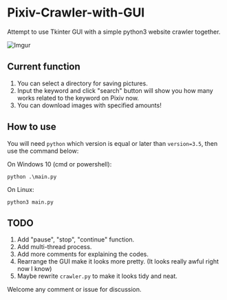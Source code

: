 # Pixiv-Crawler-with-GUI

Attempt to use Tkinter GUI with a simple python3 website crawler together.

![Imgur](https://i.imgur.com/k2Y4I7E.jpg)

## Current function

1. You can select a directory for saving pictures.
2. Input the keyword and click "search" button will show you how many works related to the keyword on Pixiv now.
3. You can download images with specified amounts!

## How to use

You will need `python` which version is equal or later than `version=3.5`, then use the command below:

On Windows 10 (cmd or powershell):

`python .\main.py`

On Linux:

`python3 main.py`

## TODO

1. Add "pause", "stop", "continue" function.
2. Add multi-thread process.
3. Add more comments for explaining the codes.
4. Rearrange the GUI make it looks more pretty. (It looks really awful right now I know)
5. Maybe rewrite `crawler.py` to make it looks tidy and neat.

Welcome any comment or issue for discussion.
